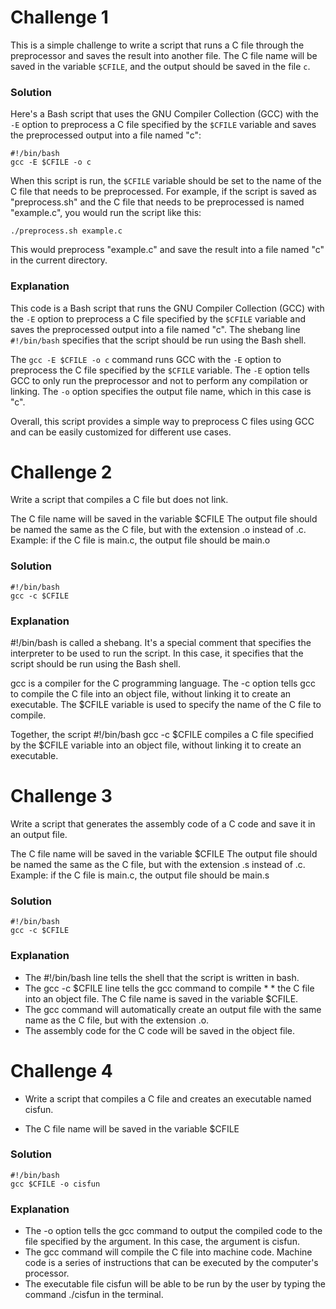 # Challenge 1 

This is a simple challenge to write a script that runs a C file through the preprocessor and saves the result into another file. The C file name will be saved in the variable `$CFILE`, and the output should be saved in the file `c`. 

### Solution 

Here's a Bash script that uses the GNU Compiler Collection (GCC) with the `-E` option to preprocess a C file specified by the `$CFILE` variable and saves the preprocessed output into a file named "c":

```
#!/bin/bash
gcc -E $CFILE -o c
```

When this script is run, the `$CFILE` variable should be set to the name of the C file that needs to be preprocessed. For example, if the script is saved as "preprocess.sh" and the C file that needs to be preprocessed is named "example.c", you would run the script like this:

```
./preprocess.sh example.c
```

This would preprocess "example.c" and save the result into a file named "c" in the current directory.

### Explanation

This code is a Bash script that runs the GNU Compiler Collection (GCC) with the `-E` option to preprocess a C file specified by the `$CFILE` variable and saves the preprocessed output into a file named "c". The shebang line `#!/bin/bash` specifies that the script should be run using the Bash shell.

The `gcc -E $CFILE -o c` command runs GCC with the `-E` option to preprocess the C file specified by the `$CFILE` variable. The `-E` option tells GCC to only run the preprocessor and not to perform any compilation or linking. The `-o` option specifies the output file name, which in this case is "c". 

Overall, this script provides a simple way to preprocess C files using GCC and can be easily customized for different use cases.


# Challenge 2
Write a script that compiles a C file but does not link.

The C file name will be saved in the variable $CFILE
The output file should be named the same as the C file, but with the extension .o instead of .c.
Example: if the C file is main.c, the output file should be main.o

### Solution 
```
#!/bin/bash
gcc -c $CFILE
```

### Explanation
#!/bin/bash is called a shebang. It's a special comment that specifies the interpreter to be used to run the script. In this case, it specifies that the script should be run using the Bash shell.

gcc is a compiler for the C programming language. The -c option tells gcc to compile the C file into an object file, without linking it to create an executable. The $CFILE variable is used to specify the name of the C file to compile.

Together, the script #!/bin/bash gcc -c $CFILE compiles a C file specified by the $CFILE variable into an object file, without linking it to create an executable.


# Challenge 3
Write a script that generates the assembly code of a C code and save it in an output file.

The C file name will be saved in the variable $CFILE
The output file should be named the same as the C file, but with the extension .s instead of .c.
Example: if the C file is main.c, the output file should be main.s

### Solution 
```
#!/bin/bash
gcc -c $CFILE
```

### Explanation
* The #!/bin/bash line tells the shell that the script is written in bash.
* The gcc -c $CFILE line tells the gcc command to compile * * the C file into an object file. The C file name is saved in the variable $CFILE.
* The gcc command will automatically create an output file with the same name as the C file, but with the extension .o.
* The assembly code for the C code will be saved in the object file.




# Challenge 4
- Write a script that compiles a C file and creates an executable named cisfun.

- The C file name will be saved in the variable $CFILE

### Solution 
```
#!/bin/bash
gcc $CFILE -o cisfun

```

### Explanation
* The -o option tells the gcc command to output the compiled code to the file specified by the argument. In this case, the argument is cisfun.
*  The gcc command will compile the C file into machine code. Machine code is a series of instructions that can be executed by the computer's processor.
* The executable file cisfun will be able to be run by the user by typing the command ./cisfun in the terminal.